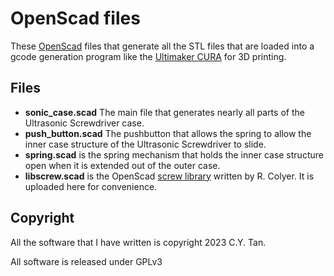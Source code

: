 # OpenScad files

These [OpenScad](https://openscad.org/) files that generate all the STL files that are loaded into a gcode generation program like the  [Ultimaker CURA](https://ultimaker.com/software/ultimaker-cura/) for 3D printing.

## Files
* **sonic_case.scad** The main file that generates nearly all parts of the Ultrasonic Screwdriver case.
* **push_button.scad** The pushbutton that allows the spring to allow the inner case structure of the Ultrasonic Screwdriver to slide.
* **spring.scad** is the spring mechanism that holds the inner case structure open when it is extended out of the outer case.
* **libscrew.scad** is the OpenScad [screw library](https://www.thingiverse.com/thing:1686322) written by R. Colyer. It is uploaded here for convenience.

## Copyright

All the software that I have written is copyright 2023 C.Y. Tan.

All software is released under GPLv3





 
